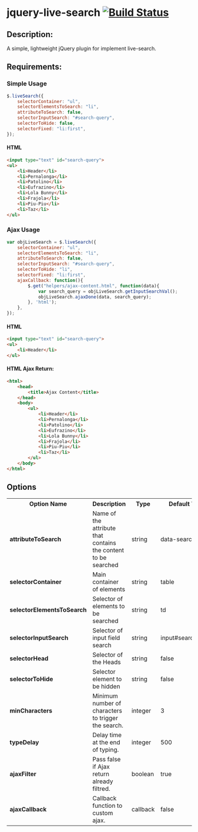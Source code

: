 jquery-live-search [![Build Status](https://travis-ci.org/dlanileonardo/jquery-live-search.png?branch=master)](https://travis-ci.org/dlanileonardo/jquery-live-search)
==================

Description:
------------
A simple, lightweight jQuery plugin for implement live-search.

Requirements:
------------


### Simple Usage

```js
$.liveSearch({
    selectorContainer: "ul",
    selectorElementsToSearch: "li",
    attributeToSearch: false,
    selectorInputSearch: "#search-query",
    selectorToHide: false,
    selectorFixed: "li:first",
});
```

#### HTML

```html
<input type="text" id="search-query">
<ul>
    <li>Header</li>
    <li>Pernalonga</li>
    <li>Patolino</li>
    <li>Eufrazino</li>
    <li>Lola Bunny</li>
    <li>Frajola</li>
    <li>Piu-Piu</li>
    <li>Taz</li>
</ul>
```

### Ajax Usage

```js
var objLiveSearch = $.liveSearch({
    selectorContainer: "ul",
    selectorElementsToSearch: "li",
    attributeToSearch: false,
    selectorInputSearch: "#search-query",
    selectorToHide: "li",
    selectorFixed: "li:first",
    ajaxCallback: function(){
        $.get("helpers/ajax-content.html", function(data){
            var search_query = objLiveSearch.getInputSearchVal();
            objLiveSearch.ajaxDone(data, search_query);
        }, 'html');
    },
});
```

#### HTML

```html
<input type="text" id="search-query">
<ul>
    <li>Header</li>
</ul>
```

#### HTML Ajax Return:

```html
<html>
    <head>
        <title>Ajax Content</title>
    </head>
    <body>
        <ul>
            <li>Header</li>
            <li>Pernalonga</li>
            <li>Patolino</li>
            <li>Eufrazino</li>
            <li>Lola Bunny</li>
            <li>Frajola</li>
            <li>Piu-Piu</li>
            <li>Taz</li>
        </ul>
    </body>
</html>
```

## Options

<table>
    <tr>
        <th>Option Name</th>
        <th>Description</th>
        <th>Type</th>
        <th>Default Value</th>
    </tr>
    <tr>
        <td><strong>attributeToSearch</strong></td>
        <td>Name of the attribute that contains the content to be searched</td>
        <td>string</td>
        <td>data-search</td>
    </tr>
    <tr>
        <td><strong>selectorContainer</strong></td>
        <td>Main container of elements</td>
        <td>string</td>
        <td>table</td>
    </tr>
    <tr>
        <td><strong>selectorElementsToSearch</strong></td>
        <td>Selector of elements to be searched</td>
        <td>string</td>
        <td>td</td>
    </tr>
    <tr>
        <td><strong>selectorInputSearch</strong></td>
        <td>Selector of input field search</td>
        <td>string</td>
        <td>input#search_query</td>
    </tr>
    <tr>
        <td><strong>selectorHead</strong></td>
        <td>Selector of the Heads</td>
        <td>string</td>
        <td>false</td>
    </tr>
    <tr>
        <td><strong>selectorToHide</strong></td>
        <td>Selector element to be hidden</td>
        <td>string</td>
        <td>false</td>
    </tr>
    <tr>
        <td><strong>minCharacters</strong></td>
        <td>Minimum number of characters to trigger the search.</td>
        <td>integer</td>
        <td>3</td>
    </tr>
    <tr>
        <td><strong>typeDelay</strong></td>
        <td>Delay time at the end of typing.</td>
        <td>integer</td>
        <td>500</td>
    </tr>
    <tr>
        <td><strong>ajaxFilter</strong></td>
        <td>Pass false if Ajax return already filtred.</td>
        <td>boolean</td>
        <td>true</td>
    </tr>
    <tr>
        <td><strong>ajaxCallback</strong></td>
        <td>Callback function to custom ajax.</td>
        <td>callback</td>
        <td>false</td>
    </tr>
</table>
